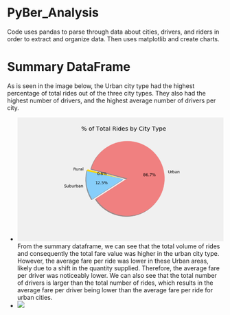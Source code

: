 # PyBer_Analysis
Code uses pandas to parse through data about cities, drivers, and riders in order to extract and organize data. Then uses matplotlib and create charts.
# Summary DataFrame
As is seen in the image below, the Urban city type had the highest percentage of total rides out of the three city types. They also had the highest number of drivers, and the highest average number of drivers per city.
- ![](analysis/fig7.png)
From the summary dataframe, we can see that the total volume of rides and consequently the total fare value was higher in the urban city type. However, the average fare per ride was lower in these Urban areas, likely due to a shift in the quantity supplied. Therefore, the average fare per driver was noticeably lower. We can also see that the total number of drivers is larger than the total number of rides, which results in the average fare per driver being lower than the average fare per ride for urban cities.
- ![](analysis/fig9.png)
